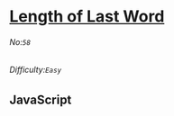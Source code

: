 # [Length of Last Word](https://leetcode.com/problems/length-of-last-word/#/description)
###### No:`58`
###### Difficulty:`Easy`
## JavaScript


```js
```
